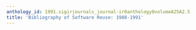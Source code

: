 ```yaml
---
anthology_id: 1991.sigirjournals_journal-ir0anthology0volumeA25A2.5
title: 'Bibliography of Software Reuse: 1988-1991'
---
```

